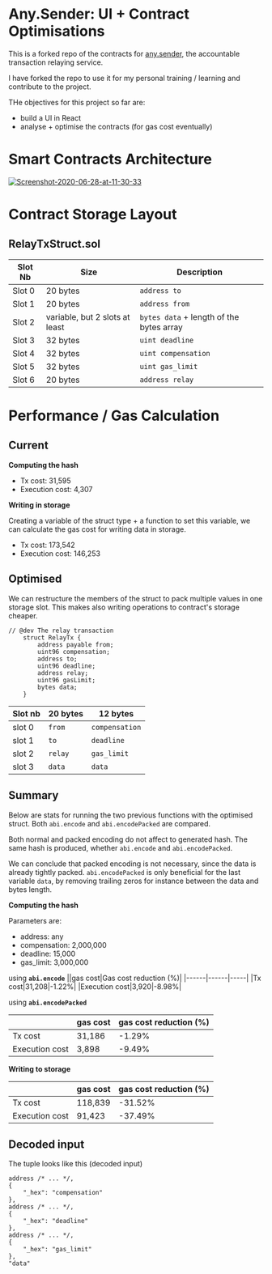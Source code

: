 # Any.Sender: UI + Contract Optimisations

This is a forked repo of the contracts for [any.sender](https://github.com/PISAresearch/docs.any.sender), the accountable transaction relaying service.

I have forked the repo to use it for my personal training / learning and contribute to the project.

THe objectives for this project so far are:

- build a UI in React
- analyse + optimise the contracts (for gas cost eventually)

# Smart Contracts Architecture

<a href="https://ibb.co/8gLmMTK"><img src="https://i.ibb.co/tpTHBkm/Screenshot-2020-06-28-at-11-30-33.png" alt="Screenshot-2020-06-28-at-11-30-33" border="0"></a>

# Contract Storage Layout

## RelayTxStruct.sol

|Slot Nb|Size    |Description|
|-------|--------|-----------|
|Slot 0 |20 bytes|`address to`|
|Slot 1 |20 bytes|`address from`|
|Slot 2 |variable, but 2 slots at least|`bytes data` + length of the bytes array|
|Slot 3 |32 bytes|`uint deadline`|
|Slot 4 |32 bytes|`uint compensation`|
|Slot 5 |32 bytes|`uint gas_limit`|
|Slot 6 |20 bytes|`address relay`|

# Performance / Gas Calculation

## Current 

**Computing the hash**
- Tx cost: 31,595
- Execution cost: 4,307

**Writing in storage**

Creating a variable of the struct type + a function to set this variable, we can calculate the gas cost for writing data in storage.

- Tx cost: 173,542
- Execution cost: 146,253

## Optimised

We can restructure the members of the struct to pack multiple values in one storage slot. This makes also writing operations to contract's storage cheaper.

```solidity
// @dev The relay transaction
    struct RelayTx {
        address payable from;
        uint96 compensation;
        address to;
        uint96 deadline;
        address relay;
        uint96 gasLimit;
        bytes data;
    }
```

|Slot nb |20 bytes|12 bytes|
|--------|--------|-------|
|slot 0  |`from`  |`compensation`|
|slot 1  |`to`    |`deadline`|
|slot 2  |`relay` |`gas_limit`|
|slot 3  |`data`  |`data`|

## Summary

Below are stats for running the two previous functions with the optimised struct. Both `abi.encode` and `abi.encodePacked` are compared.

Both normal and packed encoding do not affect to generated hash. The same hash is produced, whether `abi.encode` and `abi.encodePacked`.

We can conclude that packed encoding is not necessary, since the data is already tightly packed.
`abi.encodePacked` is only beneficial for the last variable `data`, by removing trailing zeros for instance between the data and bytes length.


**Computing the hash**

Parameters are:
- address: any
- compensation: 2,000,000
- deadline: 15,000
- gas_limit: 3,000,000

using **`abi.encode`**
||gas cost|Gas cost reduction (%)|
|------|------|-----|
|Tx cost|31,208|-1.22%|
|Execution cost|3,920|-8.98%|

using **`abi.encodePacked`**

||gas cost|gas cost reduction (%)|
|------|------|--------|
|Tx cost|31,186|-1.29%|
|Execution cost|3,898|-9.49%|


**Writing to storage**

||gas cost|gas cost reduction (%)|
|------|------|--------|
|Tx cost|118,839|-31.52%|
|Execution cost|91,423|-37.49%|

## Decoded input

The tuple looks like this (decoded input)

```
address /* ... */,
{
    "_hex": "compensation"
},
address /* ... */,
{
    "_hex": "deadline"
},
address /* ... */,
{
    "_hex": "gas_limit"
},
"data"
```
